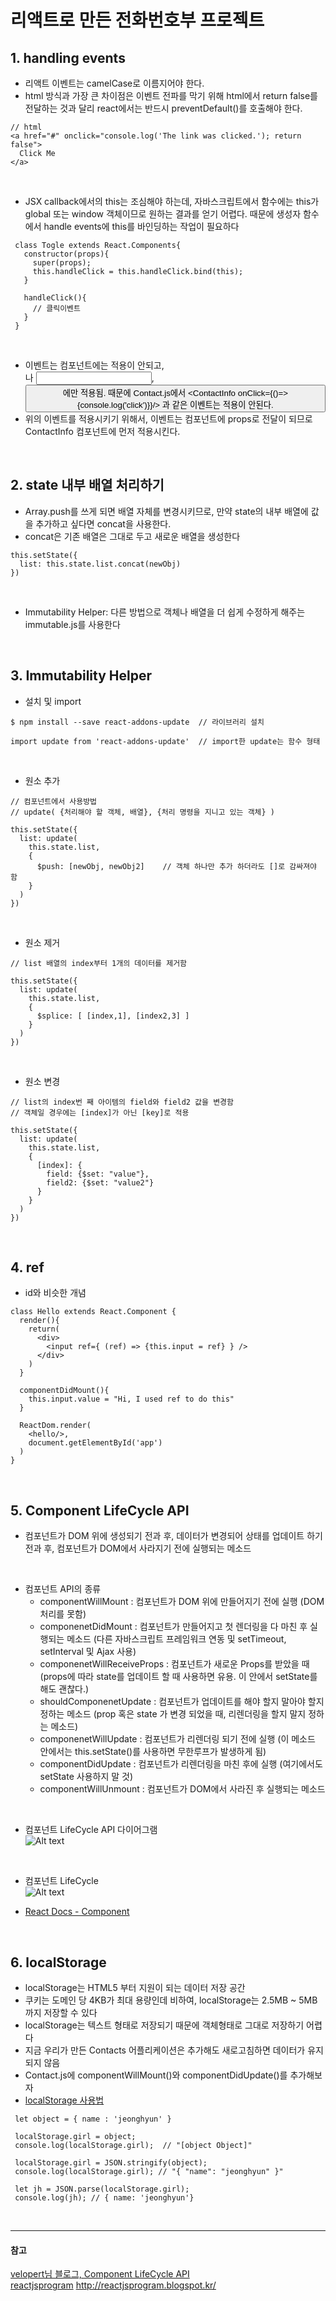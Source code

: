 # 리액트로 만든 전화번호부 프로젝트

## 1. handling events
- 리액트 이벤트는 camelCase로 이름지어야 한다.
- html 방식과 가장 큰 차이점은 이벤트 전파를 막기 위해 html에서 return false를 전달하는 것과 달리
react에서는 반드시 preventDefault()를 호출해야 한다.
```  
// html
<a href="#" onclick="console.log('The link was clicked.'); return false">
  Click Me
</a>
```  
<br/>

- JSX callback에서의 this는 조심해야 하는데, 자바스크립트에서 함수에는 this가 global 또는 window 객체이므로 원하는 결과를 얻기 어렵다. 때문에 생성자 함수에서 handle events에 this를 바인딩하는 작업이 필요하다
```
 class Togle extends React.Components{
   constructor(props){
     super(props);
     this.handleClick = this.handleClick.bind(this);
   }

   handleClick(){
     // 클릭이벤트
   }
 }
```  
<br/>

- 이벤트는 컴포넌트에는 적용이 안되고, <div>나 <input>, <button>에만 적용됨. 때문에 Contact.js에서 <ContactInfo onClick={()=>{console.log('click')}}/> 과 같은 이벤트는 적용이 안된다.
- 위의 이벤트를 적용시키기 위해서, 이벤트는 컴포넌트에 props로 전달이 되므로 ContactInfo 컴포넌트에 먼저 적용시킨다.

<br/>

## 2. state 내부 배열 처리하기
- Array.push를 쓰게 되면 배열 자체를 변경시키므로, 만약 state의 내부 배열에 값을 추가하고 싶다면 concat을 사용한다.
- concat은 기존 배열은 그대로 두고 새로운 배열을 생성한다

```
this.setState({
  list: this.state.list.concat(newObj)
})
```
<br/>

- Immutability Helper: 다른 방법으로 객체나 배열을 더 쉽게 수정하게 해주는 immutable.js를 사용한다

<br/>

## 3. Immutability Helper
- 설치 및 import

```
$ npm install --save react-addons-update  // 라이브러리 설치

import update from 'react-addons-update'  // import한 update는 함수 형태
```

<br/>

- 원소 추가

```
// 컴포넌트에서 사용방법
// update( {처리해야 할 객체, 배열}, {처리 명령을 지니고 있는 객체} )

this.setState({
  list: update(
    this.state.list,
    {
      $push: [newObj, newObj2]    // 객체 하나만 추가 하더라도 []로 감싸져야 함
    }
  )
})
```

<br/>

- 원소 제거

```
// list 배열의 index부터 1개의 데이터를 제거함

this.setState({
  list: update(
    this.state.list,
    {
      $splice: [ [index,1], [index2,3] ]
    }  
  )
})
```

<br/>

- 원소 변경

```
// list의 index번 째 아이템의 field와 field2 값을 변경함
// 객체일 경우에는 [index]가 아닌 [key]로 적용

this.setState({
  list: update(
    this.state.list,
    {
      [index]: {
        field: {$set: "value"},
        field2: {$set: "value2"}
      }
    }
  )
})
```

<br/>

## 4. ref
- id와 비슷한 개념

```
class Hello extends React.Component {
  render(){
    return(
      <div>
        <input ref={ (ref) => {this.input = ref} } />
      </div>
    )
  }

  componentDidMount(){
    this.input.value = "Hi, I used ref to do this"
  }

  ReactDom.render(
    <hello/>,
    document.getElementById('app')
  )
}
```

<br/>

## 5. Component LifeCycle API
- 컴포넌트가 DOM 위에 생성되기 전과 후, 데이터가 변경되어 상태를 업데이트 하기 전과 후, 컴포넌트가 DOM에서 사라지기 전에 실행되는 메소드
<br/>

- 컴포넌트 API의 종류
  - componentWillMount : 컴포넌트가 DOM 위에 만들어지기 전에 실행 (DOM 처리를 못함)
  - componenetDidMount : 컴포넌트가 만들어지고 첫 렌더링을 다 마친 후 실행되는 메소드 (다른 자바스크립트 프레임워크 연동 및 setTimeout, setInterval 및 Ajax 사용)
  - componenetWillReceiveProps : 컴포넌트가 새로운 Props를 받았을 때 (props에 따라 state를 업데이트 할 때 사용하면 유용. 이 안에서 setState를 해도 괜찮다.)
  - shouldComponenetUpdate : 컴포넌트가 업데이트를 해야 할지 말아야 할지 정하는 메소드 (prop 혹은 state 가 변경 되었을 때, 리렌더링을 할지 말지 정하는 메소드)
  - componenetWillUpdate : 컴포넌트가 리렌더링 되기 전에 실행 (이 메소드 안에서는 this.setState()를 사용하면 무한루프가 발생하게 됨)
  - componentDidUpdate : 컴포넌트가 리렌더링을 마친 후에 실행 (여기에서도 setState 사용하지 말 것)
  - componentWillUnmount : 컴포넌트가 DOM에서 사라진 후 실행되는 메소드

<br/>

- 컴포넌트 LifeCycle API 다이어그램  
![Alt text](./component-life-cycle-api.png)  

<br/>

- 컴포넌트 LifeCycle  
![Alt text](./component-life-cycle-api2.png)

- [React Docs - Component](https://reactjs.org/docs/react-component.html)

<br/>

## 6. localStorage
- localStorage는 HTML5 부터 지원이 되는 데이터 저장 공간
- 쿠키는 도메인 당 4KB가 최대 용량인데 비하여, localStorage는 2.5MB ~ 5MB 까지 저장할 수 있다
- localStorage는 텍스트 형태로 저장되기 때문에 객체형태로 그대로 저장하기 어렵다
- 지금 우리가 만든 Contacts 어플리케이션은 추가해도 새로고침하면 데이터가 유지되지 않음
- Contact.js에 componentWillMount()와 componentDidUpdate()를 추가해보자
- [localStorage 사용법](http://www.w3schools.com/html/html5_webstorage.asp) <br/>

```
 let object = { name : 'jeonghyun' }

 localStorage.girl = object;
 console.log(localStorage.girl);  // "[object Object]"

 localStorage.girl = JSON.stringify(object);
 console.log(localStorage.girl); // "{ "name": "jeonghyun" }"

 let jh = JSON.parse(localStorage.girl);
 console.log(jh); // { name: 'jeonghyun'}
```

<br/>

---
#### 참고
[velopert님 블로그, Component LifeCycle API](https://velopert.com/1130) <br/>
[reactjsprogram](https://velopert.com/1130)
http://reactjsprogram.blogspot.kr/
